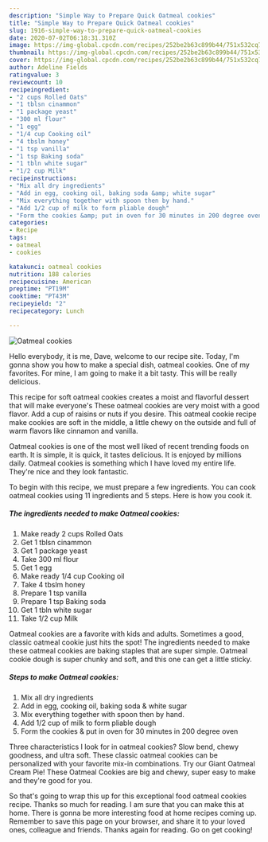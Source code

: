 ```yaml
---
description: "Simple Way to Prepare Quick Oatmeal cookies"
title: "Simple Way to Prepare Quick Oatmeal cookies"
slug: 1916-simple-way-to-prepare-quick-oatmeal-cookies
date: 2020-07-02T06:18:31.310Z
image: https://img-global.cpcdn.com/recipes/252be2b63c899b44/751x532cq70/oatmeal-cookies-recipe-main-photo.jpg
thumbnail: https://img-global.cpcdn.com/recipes/252be2b63c899b44/751x532cq70/oatmeal-cookies-recipe-main-photo.jpg
cover: https://img-global.cpcdn.com/recipes/252be2b63c899b44/751x532cq70/oatmeal-cookies-recipe-main-photo.jpg
author: Adeline Fields
ratingvalue: 3
reviewcount: 10
recipeingredient:
- "2 cups Rolled Oats"
- "1 tblsn cinammon"
- "1 package yeast"
- "300 ml flour"
- "1 egg"
- "1/4 cup Cooking oil"
- "4 tbslm honey"
- "1 tsp vanilla"
- "1 tsp Baking soda"
- "1 tbln white sugar"
- "1/2 cup Milk"
recipeinstructions:
- "Mix all dry ingredients"
- "Add in egg, cooking oil, baking soda &amp; white sugar"
- "Mix everything together with spoon then by hand."
- "Add 1/2 cup of milk to form pliable dough"
- "Form the cookies &amp; put in oven for 30 minutes in 200 degree oven"
categories:
- Recipe
tags:
- oatmeal
- cookies

katakunci: oatmeal cookies 
nutrition: 188 calories
recipecuisine: American
preptime: "PT19M"
cooktime: "PT43M"
recipeyield: "2"
recipecategory: Lunch

---
```



![Oatmeal cookies](https://img-global.cpcdn.com/recipes/252be2b63c899b44/751x532cq70/oatmeal-cookies-recipe-main-photo.jpg)

Hello everybody, it is me, Dave, welcome to our recipe site. Today, I'm gonna show you how to make a special dish, oatmeal cookies. One of my favorites. For mine, I am going to make it a bit tasty. This will be really delicious.

This recipe for soft oatmeal cookies creates a moist and flavorful dessert that will make everyone&#39;s These oatmeal cookies are very moist with a good flavor. Add a cup of raisins or nuts if you desire. This oatmeal cookie recipe make cookies are soft in the middle, a little chewy on the outside and full of warm flavors like cinnamon and vanilla.

Oatmeal cookies is one of the most well liked of recent trending foods on earth. It is simple, it is quick, it tastes delicious. It is enjoyed by millions daily. Oatmeal cookies is something which I have loved my entire life. They're nice and they look fantastic.


To begin with this recipe, we must prepare a few ingredients. You can cook oatmeal cookies using 11 ingredients and 5 steps. Here is how you cook it.

<!--inarticleads1-->

##### The ingredients needed to make Oatmeal cookies:

1. Make ready 2 cups Rolled Oats
1. Get 1 tblsn cinammon
1. Get 1 package yeast
1. Take 300 ml flour
1. Get 1 egg
1. Make ready 1/4 cup Cooking oil
1. Take 4 tbslm honey
1. Prepare 1 tsp vanilla
1. Prepare 1 tsp Baking soda
1. Get 1 tbln white sugar
1. Take 1/2 cup Milk


Oatmeal cookies are a favorite with kids and adults. Sometimes a good, classic oatmeal cookie just hits the spot! The ingredients needed to make these oatmeal cookies are baking staples that are super simple. Oatmeal cookie dough is super chunky and soft, and this one can get a little sticky. 

<!--inarticleads2-->

##### Steps to make Oatmeal cookies:

1. Mix all dry ingredients
1. Add in egg, cooking oil, baking soda &amp; white sugar
1. Mix everything together with spoon then by hand.
1. Add 1/2 cup of milk to form pliable dough
1. Form the cookies &amp; put in oven for 30 minutes in 200 degree oven


Three characteristics I look for in oatmeal cookies? Slow bend, chewy goodness, and ultra soft. These classic oatmeal cookies can be personalized with your favorite mix-in combinations. Try our Giant Oatmeal Cream Pie! These Oatmeal Cookies are big and chewy, super easy to make and they&#39;re good for you. 

So that's going to wrap this up for this exceptional food oatmeal cookies recipe. Thanks so much for reading. I am sure that you can make this at home. There is gonna be more interesting food at home recipes coming up. Remember to save this page on your browser, and share it to your loved ones, colleague and friends. Thanks again for reading. Go on get cooking!
